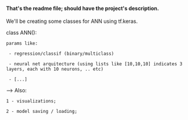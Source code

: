 #### That's the readme file; should have the project's description.

We'll be creating some classes for ANN using tf.keras.

class ANN():

	params like: 	
	
	 - regression/classif (binary/multiclass)
	 
	 - neural net arquitecture (using lists like [10,10,10] indicates 3 layers, each with 10 neurons, .. etc)
	 
	 - [...]


--> Also:

	1 - visualizations;

	2 - model saving / loading;




